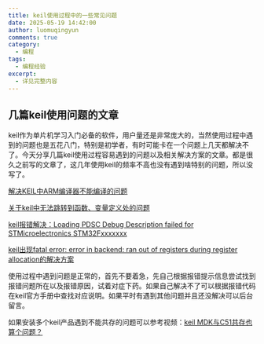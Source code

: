 ```yaml
---
title: keil使用过程中的一些常见问题
date: 2025-05-19 14:42:00
author: luomuqingyun
comments: true
category:
  - 编程
tags:
  - 编程经验
excerpt:
  - 详见完整内容
---
```

## 几篇keil使用问题的文章
keil作为单片机学习入门必备的软件，用户量还是非常庞大的，当然使用过程中遇到的问题也是五花八门，特别是初学者，有时可能卡在一个问题上几天都解决不了。今天分享几篇keil使用过程容易遇到的问题以及相关解决方案的文章。都是很久之前写的文章了，这几年使用keil的频率不高也没有遇到啥特别的问题，所以没写了。

[解决KEIL中ARM编译器不能编译的问题](https://blog.csdn.net/u012849371/article/details/80966054?spm=1001.2014.3001.5501)

[关于keil中无法跳转到函数、变量定义处的问题](https://blog.csdn.net/u012849371/article/details/81000483)

[keil报错解决：Loading PDSC Debug Description failed for STMicroelectronics STM32Fxxxxxxx](https://blog.csdn.net/u012849371/article/details/85195280)

[keil出现fatal error: error in backend: ran out of registers during register allocation的解决方案](https://blog.csdn.net/u012849371/article/details/105393071)

使用过程中遇到问题是正常的，首先不要着急，先自己根据报错提示信息尝试找到报错问题所在以及报错原因，试着对症下药。如果自己解决不了可以根据报错代码在keil官方手册中查找对应说明。如果平时有遇到其他问题并且还没解决可以后台留言。

如果安装多个keil产品遇到不能共存的问题可以参考视频：[keil MDK与C51共存也算个问题？](https://mp.weixin.qq.com/s?__biz=MzI1OTQ4MTg4Ng==&mid=2247484244&idx=2&sn=62d2f66fbe74297dab0f1963f9ea2faf&chksm=ea790b25dd0e8233a675fa7679ed2baf03fc7e8530741044c3802001dd235ce22c67a520ec1e&token=826153203&lang=zh_CN#rd)